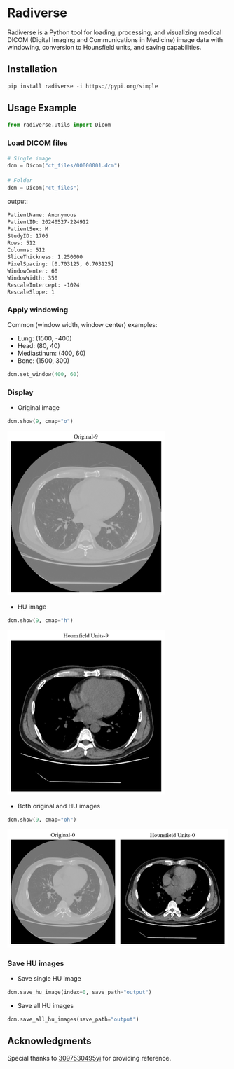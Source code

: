# Radiverse

Radiverse is a Python tool for loading, processing, and visualizing medical DICOM (Digital Imaging and Communications in Medicine) image data with windowing, conversion to Hounsfield units, and saving capabilities.

## Installation

```python
pip install radiverse -i https://pypi.org/simple
```

## Usage Example

```python
from radiverse.utils import Dicom
```

### Load DICOM files

```python
# Single image
dcm = Dicom("ct_files/00000001.dcm")

# Folder
dcm = Dicom("ct_files")
```

output:
```
PatientName: Anonymous
PatientID: 20240527-224912
PatientSex: M
StudyID: 1706
Rows: 512
Columns: 512
SliceThickness: 1.250000
PixelSpacing: [0.703125, 0.703125]
WindowCenter: 60
WindowWidth: 350
RescaleIntercept: -1024
RescaleSlope: 1
```

### Apply windowing

Common (window width, window center) examples:

* Lung: (1500, -400)
* Head: (80, 40)
* Mediastinum: (400, 60)
* Bone: (1500, 300)

```python
dcm.set_window(400, 60)
```

### Display

* Original image
```python
dcm.show(9, cmap="o")
```

![](./img/original.png)

* HU image

```python
dcm.show(9, cmap="h")
```

![](./img/hu.png)

* Both original and HU images

```python
dcm.show(9, cmap="oh")
```

![](./img/both.png)

### Save HU images

* Save single HU image

```python
dcm.save_hu_image(index=0, save_path="output")
```

* Save all HU images

```python
dcm.save_all_hu_images(save_path="output")
```

## Acknowledgments

Special thanks to [3097530495yi](https://aistudio.baidu.com/projectdetail/5351683?channelType=0&channel=0) for providing reference.
